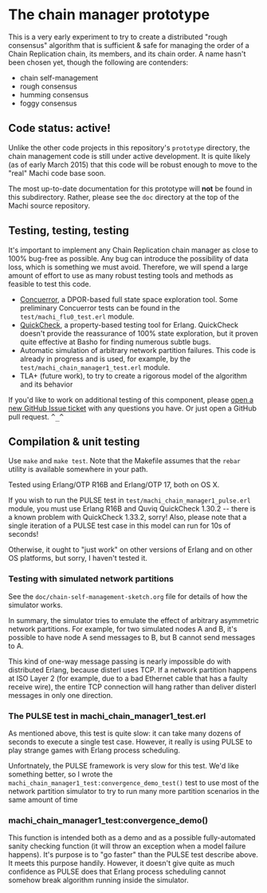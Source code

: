 # The chain manager prototype

This is a very early experiment to try to create a distributed "rough
consensus" algorithm that is sufficient & safe for managing the order
of a Chain Replication chain, its members, and its chain order.  A
name hasn't been chosen yet, though the following are contenders:

* chain self-management
* rough consensus
* humming consensus
* foggy consensus

## Code status: active!

Unlike the other code projects in this repository's `prototype`
directory, the chain management code is still under active
development.  It is quite likely (as of early March 2015) that this
code will be robust enough to move to the "real" Machi code base soon.

The most up-to-date documentation for this prototype will **not** be
found in this subdirectory.  Rather, please see the `doc` directory at
the top of the Machi source repository.
 
## Testing, testing, testing

It's important to implement any Chain Replication chain manager as
close to 100% bug-free as possible.  Any bug can introduce the
possibility of data loss, which is something we must avoid.
Therefore, we will spend a large amount of effort to use as many
robust testing tools and methods as feasible to test this code.

* [Concuerror](http://concuerror.com), a DPOR-based full state space
  exploration tool.  Some preliminary Concuerror tests can be found in the
  `test/machi_flu0_test.erl` module.
* [QuickCheck](http://www.quviq.com/products/erlang-quickcheck/), a
  property-based testing tool for Erlang.  QuickCheck doesn't provide
  the reassurance of 100% state exploration, but it proven quite
  effective at Basho for finding numerous subtle bugs.
* Automatic simulation of arbitrary network partition failures.  This
  code is already in progress and is used, for example, by the
  `test/machi_chain_manager1_test.erl` module.
* TLA+ (future work), to try to create a rigorous model of the
  algorithm and its behavior

If you'd like to work on additional testing of this component, please
[open a new GitHub Issue ticket](https://github.com/basho/machi) with
any questions you have.  Or just open a GitHub pull request.  <tt>^_^</tt>

## Compilation & unit testing

Use `make` and `make test`.  Note that the Makefile assumes that the
`rebar` utility is available somewhere in your path.

Tested using Erlang/OTP R16B and Erlang/OTP 17, both on OS X.

If you wish to run the PULSE test in
`test/machi_chain_manager1_pulse.erl` module, you must use Erlang
R16B and Quviq QuickCheck 1.30.2 -- there is a known problem with
QuickCheck 1.33.2, sorry!  Also, please note that a single iteration
of a PULSE test case in this model can run for 10s of seconds!

Otherwise, it ought to "just work" on other versions of Erlang and on other OS
platforms, but sorry, I haven't tested it.

### Testing with simulated network partitions

See the `doc/chain-self-management-sketch.org` file for details of how
the simulator works.

In summary, the simulator tries to emulate the effect of arbitrary
asymmetric network partitions.  For example, for two simulated nodes A
and B, it's possible to have node A send messages to B, but B cannot
send messages to A.

This kind of one-way message passing is nearly impossible do with
distributed Erlang, because disterl uses TCP.  If a network partition
happens at ISO Layer 2 (for example, due to a bad Ethernet cable that
has a faulty receive wire), the entire TCP connection will hang rather
than deliver disterl messages in only one direction.

### The PULSE test in machi_chain_manager1_test.erl

As mentioned above, this test is quite slow: it can take many dozens
of seconds to execute a single test case.  However, it really is using
PULSE to play strange games with Erlang process scheduling.

Unfortnately, the PULSE framework is very slow for this test.  We'd
like something better, so I wrote the
`machi_chain_manager1_test:convergence_demo_test()` test to use most
of the network partition simulator to try to run many more partition
scenarios in the same amount of time

### machi_chain_manager1_test:convergence_demo()

This function is intended both as a demo and as a possible
fully-automated sanity checking function (it will throw an exception
when a model failure happens).  It's purpose is to "go faster" than
the PULSE test describe above.  It meets this purpose handily.
However, it doesn't give quite as much confidence as PULSE does that
Erlang process scheduling cannot somehow break algorithm running
inside the simulator.
